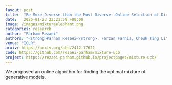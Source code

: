 ```yaml
---
layout: post
title:  "Be More Diverse than the Most Diverse: Online Selection of Diverse Mixtures of Generative Models"
date:   2025-01-23 22:21:59 +00:00
image: /images/mixtureelephant.png
categories: research
author: "Parham Rezaei"
authors: "<strong>Parham Rezaei</strong>, Farzan Farnia, Cheuk Ting Li"
venue: "ICLR"
arxiv: https://arxiv.org/abs/2412.17622
code: https://github.com/rezaei-parham/mixture-ucb
project: https://rezaei-parham.github.io/projectpages/mixture-ucb/
---
```

We proposed an online algorithm for finding the optimal mixture of generative models.
